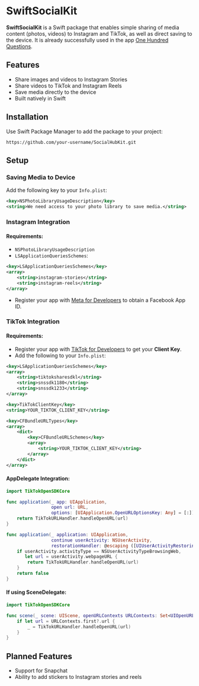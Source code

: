 # SwiftSocialKit

**SwiftSocialKit** is a Swift package that enables simple sharing of media content (photos, videos) to Instagram and TikTok, as well as direct saving to the device. It is already successfully used in the app [One Hundred Questions](https://100questions.club).

## Features

- Share images and videos to Instagram Stories  
- Share videos to TikTok and Instagram Reels  
- Save media directly to the device  
- Built natively in Swift  

## Installation

Use Swift Package Manager to add the package to your project:
```text
https://github.com/your-username/SocialHubKit.git
```

## Setup

### Saving Media to Device

Add the following key to your `Info.plist`:
```xml
<key>NSPhotoLibraryUsageDescription</key>
<string>We need access to your photo library to save media.</string>
```

### Instagram Integration

#### Requirements:

- `NSPhotoLibraryUsageDescription`
- `LSApplicationQueriesSchemes`:
```xml
<key>LSApplicationQueriesSchemes</key>
<array>
    <string>instagram-stories</string>
    <string>instagram-reels</string>
</array>
```

- Register your app with [Meta for Developers](https://developers.facebook.com/) to obtain a Facebook App ID.

### TikTok Integration

#### Requirements:

- Register your app with [TikTok for Developers](https://developers.tiktok.com/) to get your **Client Key**.
- Add the following to your `Info.plist`:
```xml
<key>LSApplicationQueriesSchemes</key>
<array>
    <string>tiktoksharesdkl</string>
    <string>snssdk1180</string>
    <string>snssdk1233</string>
</array>

<key>TikTokClientKey</key>
<string>YOUR_TIKTOK_CLIENT_KEY</string>

<key>CFBundleURLTypes</key>
<array>
    <dict>
        <key>CFBundleURLSchemes</key>
        <array>
            <string>YOUR_TIKTOK_CLIENT_KEY</string>
        </array>
    </dict>
</array>
```

#### AppDelegate Integration:
```swift
import TikTokOpenSDKCore

func application(_ app: UIApplication,
                 open url: URL,
                 options: [UIApplication.OpenURLOptionsKey: Any] = [:]) -> Bool {
    return TikTokURLHandler.handleOpenURL(url)
}

func application(_ application: UIApplication,
                 continue userActivity: NSUserActivity,
                 restorationHandler: @escaping ([UIUserActivityRestoring]?) -> Void) -> Bool {
    if userActivity.activityType == NSUserActivityTypeBrowsingWeb,
       let url = userActivity.webpageURL {
        return TikTokURLHandler.handleOpenURL(url)
    }
    return false
}
```

#### If using SceneDelegate:
```swift
import TikTokOpenSDKCore

func scene(_ scene: UIScene, openURLContexts URLContexts: Set<UIOpenURLContext>) {
    if let url = URLContexts.first?.url {
        _ = TikTokURLHandler.handleOpenURL(url)
    }
}
```

## Planned Features

- Support for Snapchat  
- Ability to add stickers to Instagram stories and reels  
